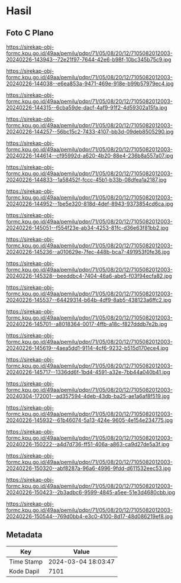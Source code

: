 # Hasil

## Foto C Plano

https://sirekap-obj-formc.kpu.go.id/49aa/pemilu/pdpr/71/05/08/20/12/7105082012003-20240226-143943--72e21f97-7644-42e6-b98f-10bc345b75c9.jpg

https://sirekap-obj-formc.kpu.go.id/49aa/pemilu/pdpr/71/05/08/20/12/7105082012003-20240226-144038--e6ea853a-9471-469e-918e-b99b57979ec4.jpg

https://sirekap-obj-formc.kpu.go.id/49aa/pemilu/pdpr/71/05/08/20/12/7105082012003-20240226-144315--6cba59de-dacf-4af9-91f2-4d59302a15fa.jpg

https://sirekap-obj-formc.kpu.go.id/49aa/pemilu/pdpr/71/05/08/20/12/7105082012003-20240226-144257--56bc15c2-7433-4107-bb3d-09deb8505290.jpg

https://sirekap-obj-formc.kpu.go.id/49aa/pemilu/pdpr/71/05/08/20/12/7105082012003-20240226-144614--cf95992d-a620-4b20-88e4-236b8a557a07.jpg

https://sirekap-obj-formc.kpu.go.id/49aa/pemilu/pdpr/71/05/08/20/12/7105082012003-20240226-144833--1a58452f-fccc-45b1-b33b-08dfea1a2187.jpg

https://sirekap-obj-formc.kpu.go.id/49aa/pemilu/pdpr/71/05/08/20/12/7105082012003-20240226-144952--1be5e320-818d-4def-8943-9373854cd6ca.jpg

https://sirekap-obj-formc.kpu.go.id/49aa/pemilu/pdpr/71/05/08/20/12/7105082012003-20240226-145051--f554f23e-ab34-4253-81fc-d36e63f81bb2.jpg

https://sirekap-obj-formc.kpu.go.id/49aa/pemilu/pdpr/71/05/08/20/12/7105082012003-20240226-145236--a010629e-7fec-448b-bca7-491953f0fe36.jpg

https://sirekap-obj-formc.kpu.go.id/49aa/pemilu/pdpr/71/05/08/20/12/7105082012003-20240226-145328--beeddbc4-7404-46a6-abe5-f03f94ecfa82.jpg

https://sirekap-obj-formc.kpu.go.id/49aa/pemilu/pdpr/71/05/08/20/12/7105082012003-20240226-145537--64429314-b64b-4df9-8ab5-438123a6ffc2.jpg

https://sirekap-obj-formc.kpu.go.id/49aa/pemilu/pdpr/71/05/08/20/12/7105082012003-20240226-145701--a8018364-0017-4ffb-a18c-f827dddb7e2b.jpg

https://sirekap-obj-formc.kpu.go.id/49aa/pemilu/pdpr/71/05/08/20/12/7105082012003-20240226-145619--4aea5dd1-9114-4cf6-9232-b515d170ece4.jpg

https://sirekap-obj-formc.kpu.go.id/49aa/pemilu/pdpr/71/05/08/20/12/7105082012003-20240226-145717--1336dd6f-1bd4-4591-a32e-7bb44a040b41.jpg

https://sirekap-obj-formc.kpu.go.id/49aa/pemilu/pdpr/71/05/08/20/12/7105082012003-20240304-172001--ad357594-4deb-43db-ba25-ae1a6af8f519.jpg

https://sirekap-obj-formc.kpu.go.id/49aa/pemilu/pdpr/71/05/08/20/12/7105082012003-20240226-145932--61b46074-5a13-424e-9605-4e154e234775.jpg

https://sirekap-obj-formc.kpu.go.id/49aa/pemilu/pdpr/71/05/08/20/12/7105082012003-20240226-150222--a4d7d736-ff51-406a-a863-ca9d27de5a3f.jpg

https://sirekap-obj-formc.kpu.go.id/49aa/pemilu/pdpr/71/05/08/20/12/7105082012003-20240226-150320--abf8287a-96a6-4996-9fdd-d611532eec53.jpg

https://sirekap-obj-formc.kpu.go.id/49aa/pemilu/pdpr/71/05/08/20/12/7105082012003-20240226-150423--2b3adbc6-9599-4845-a5ee-51e3d4680cbb.jpg

https://sirekap-obj-formc.kpu.go.id/49aa/pemilu/pdpr/71/05/08/20/12/7105082012003-20240226-150544--769d0bb4-e3c0-4100-8d17-48d086219ef8.jpg


## Metadata

| Key        | Value               |
| ---------- | ------------------- |
| Time Stamp | 2024-03-04 18:03:47 |
| Kode Dapil | 7101                |




